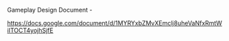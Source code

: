 Gameplay Design Document - 

https://docs.google.com/document/d/1MYRYxbZMvXEmclj8uheVaNfxRmtWiITOCT4yojhSjfE
